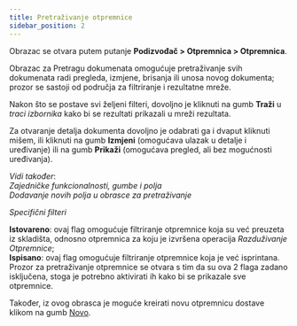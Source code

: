 ```yaml
---
title: Pretraživanje otpremnice
sidebar_position: 2
---
```


Obrazac se otvara putem putanje  **Podizvođač > Otpremnica > Otpremnica**.

Obrazac za Pretragu dokumenata omogućuje pretraživanje svih dokumenata radi pregleda, izmjene, brisanja ili unosa novog dokumenta; prozor se sastoji od područja za filtriranje i rezultatne mreže.

Nakon što se postave svi željeni filteri, dovoljno je kliknuti na gumb **Traži** u *traci izbornika* kako bi se rezultati prikazali u mreži rezultata.

Za otvaranje detalja dokumenta dovoljno je odabrati ga i dvaput kliknuti mišem, ili kliknuti na gumb **Izmjeni** (omogućava ulazak u detalje i uređivanje) ili na gumb **Prikaži** (omogućava pregled, ali bez mogućnosti uređivanja).

*Vidi također*:  
*Zajedničke funkcionalnosti, gumbe i polja*  
*Dodavanje novih polja u obrasce za pretraživanje*


*Specifični filteri*

**Istovareno**: ovaj flag omogućuje filtriranje otpremnice koja su već preuzeta iz skladišta, odnosno otpremnica za koju je izvršena operacija *Razduživanje Otpremnice*;    
**Ispisano**: ovaj flag omogućuje filtriranje otpremnice koja je već isprintana.
Prozor za pretraživanje otpremnice se otvara s tim da su ova 2 flaga zadano isključena, stoga je potrebno aktivirati ih kako bi se prikazale sve otpremnice.

Također, iz ovog obrasca je moguće kreirati novu otpremnicu dostave klikom na gumb [Novo](/docs/subcontractor/delivery-note/insert-delivery-note/new-delivery-note).